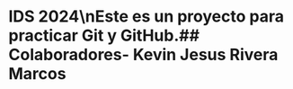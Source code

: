 # IDS 2024\nEste es un proyecto para practicar Git y GitHub.## Colaboradores- Kevin Jesus Rivera Marcos
